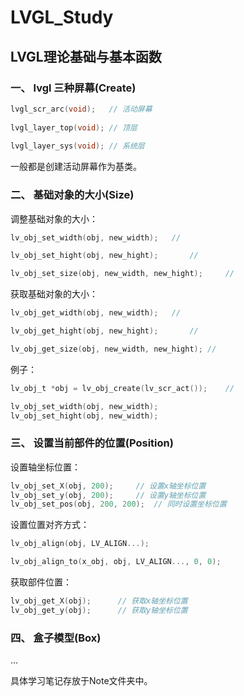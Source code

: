 # LVGL_Study
## LVGL理论基础与基本函数

### 一、 lvgl 三种屏幕(Create)

```c
lvgl_scr_arc(void);   // 活动屏幕
    
lvgl_layer_top(void); // 顶层
    
lvgl_layer_sys(void); // 系统层
```

一般都是创建活动屏幕作为基类。

### 二、 基础对象的大小(Size)

调整基础对象的大小：

```c
lv_obj_set_width(obj, new_width);	//

lv_obj_set_hight(obj, new_hight);		// 

lv_obj_set_size(obj, new_width, new_hight); 	//
```

获取基础对象的大小：

```c
lv_obj_get_width(obj, new_width);	//

lv_obj_get_hight(obj, new_hight);		//

lv_obj_get_size(obj, new_width, new_hight);	//
```

例子：

```c
lv_obj_t *obj = lv_obj_create(lv_scr_act());	//

lv_obj_set_width(obj, new_width); 
lv_obj_set_hight(obj, new_width);
```

### 三、 设置当前部件的位置(Position)

设置轴坐标位置：

```c
lv_obj_set_X(obj, 200);		// 设置x轴坐标位置
lv_obj_set_y(obj, 200);		// 设置y轴坐标位置
lv_obj_set_pos(obj, 200, 200);	// 同时设置坐标位置
```

设置位置对齐方式：

```c
lv_obj_align(obj, LV_ALIGN...);

lv_obj_align_to(x_obj, obj, LV_ALIGN..., 0, 0);
```

获取部件位置：

```c
lv_obj_get_X(obj);		// 获取x轴坐标位置
lv_obj_get_y(obj);		// 获取y轴坐标位置
```

### 四、 盒子模型(Box)
...

具体学习笔记存放于Note文件夹中。


